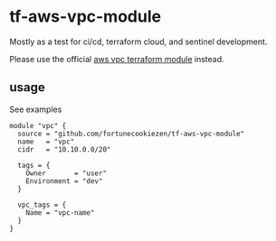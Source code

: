 # tf-aws-vpc-module

Mostly as a test for ci/cd, terraform cloud, and sentinel development.

Please use the official [aws vpc terraform module](https://registry.terraform.io/modules/terraform-aws-modules/vpc/aws/latest) instead.

## usage

See examples

``` shell
module "vpc" {
  source = "github.com/fortunecookiezen/tf-aws-vpc-module"
  name   = "vpc"
  cidr   = "10.10.0.0/20"

  tags = {
    Owner       = "user"
    Environment = "dev"
  }

  vpc_tags = {
    Name = "vpc-name"
  }
}
```
